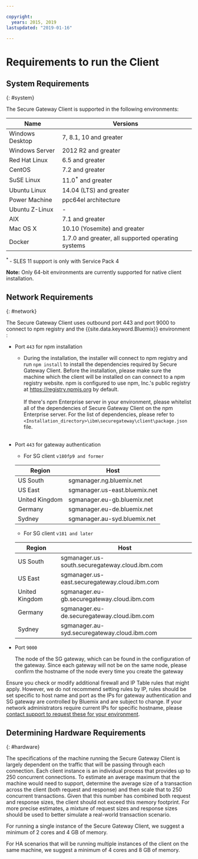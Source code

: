 ```yaml
---

copyright:
  years: 2015, 2019
lastupdated: "2019-01-16"

---
```


# Requirements to run the Client

## System Requirements
{: #system}

The Secure Gateway Client is supported in the following environments:

| Name | Versions          |
| ------------- | ----------- |
| Windows Desktop | 7, 8.1, 10 and greater |
| Windows Server | 2012 R2 and greater |
| Red Hat Linux | 6.5 and greater |
| CentOS | 7.2 and greater |
| SuSE Linux | 11.0<sup>*</sup> and greater |
| Ubuntu Linux | 14.04 (LTS) and greater |
| Power Machine | ppc64el architecture |
| Ubuntu Z-Linux | - |
| AIX | 7.1 and greater |
| Mac OS X | 10.10 (Yosemite) and greater |
| Docker | 1.7.0 and greater, all supported operating systems |

<sup> * </sup>- SLES 11 support is only with Service Pack 4

<b>Note:</b> Only 64-bit environments are currently supported for native client installation.

## Network Requirements
{: #network}

The Secure Gateway Client uses outbound port 443 and port 9000 to connect to npm registry and the {{site.data.keyword.Bluemix}} environment :
- Port `443` for npm installation
  - During the installation, the installer will connect to npm registry and run `npm install` to install the dependencies required by Secure Gateway Client. Before the installation, please make sure the machine which the client will be installed on can connect to a npm registry website. npm is configured to use npm, Inc.'s public registry at https://registry.npmjs.org by default. <br><br>
If there's npm Enterprise server in your environment, please whitelist all of the dependencies of Secure Gateway Client on the npm Enterprise server. For the list of dependencies, please refer to `<Installation_directory>\ibm\securegateway\client\package.json` file.<br><br>

- Port `443` for gateway authentication
  - For SG client `v180fp9 and former`


  | Region  | Host  |
  | --  | --  |
  | US South  | sgmanager.ng.bluemix.net  |
  | US East  | sgmanager.us-east.bluemix.net  |
  | United Kingdom  | sgmanager.eu-gb.bluemix.net  |
  | Germany  | sgmanager.eu-de.bluemix.net  |
  | Sydney  | sgmanager.au-syd.bluemix.net  |

  - For SG client `v181 and later`
  
  
  | Region  | Host  |
  | --  | --  |
  | US South  | sgmanager.us-south.securegateway.cloud.ibm.com  |
  | US East  | sgmanager.us-east.securegateway.cloud.ibm.com  |
  | United Kingdom  | sgmanager.eu-gb.securegateway.cloud.ibm.com  |
  | Germany  | sgmanager.eu-de.securegateway.cloud.ibm.com  |
  | Sydney  | sgmanager.au-syd.securegateway.cloud.ibm.com  |

- Port `9000`

  The node of the SG gateway, which can be found in the configuration of the gateway. Since each gateway will not be on the same node, please confirm the hostname of the node every time you create the gateway


Ensure you check or modify additional firewall and IP Table rules that might apply. However, we do not recommend setting rules by IP, rules should be set specific to host name and port as the IPs for gateway authentication and SG gateway are controlled by Bluemix and are subject to change. If your network administrators require current IPs for specific hostname, please [contact support to request these for your environment](/docs/services/SecureGateway/securegateway_troubleshooting.html#support).


## Determining Hardware Requirements
{: #hardware}

The specifications of the machine running the Secure Gateway Client is largely dependent on the traffic that will be passing through each connection.  Each client instance is an individual process that provides up to 250 concurrent connections.  To estimate an average maximum that the machine would need to support, determine the average size of a transaction across the client (both request and response) and then scale that to 250 concurrent transactions.  Given that this number has combined both request and response sizes, the client should not exceed this memory footprint.  For more precise estimates, a mixture of request sizes and response sizes should be used to better simulate a real-world transaction scenario.

For running a single instance of the Secure Gateway Client, we suggest a minimum of 2 cores and 4 GB of memory.

For HA scenarios that will be running multiple instances of the client on the same machine, we suggest a minimum of 4 cores and 8 GB of memory.
